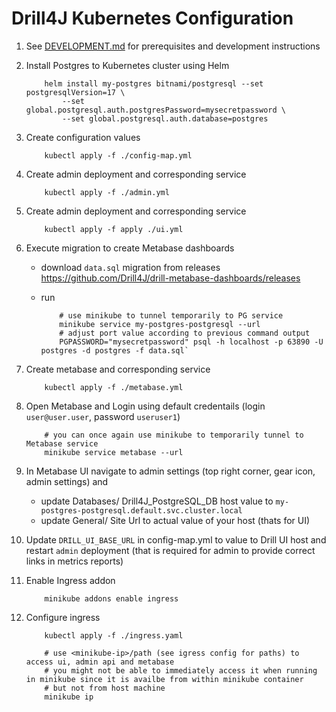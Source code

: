 # Drill4J Kubernetes Configuration

1. See [DEVELOPMENT.md](./DEVELOPMENT.md) for prerequisites and development instructions

2. Install Postgres to Kubernetes cluster using Helm

	```shell
		helm install my-postgres bitnami/postgresql --set postgresqlVersion=17 \
			--set global.postgresql.auth.postgresPassword=mysecretpassword \
			--set global.postgresql.auth.database=postgres
	```

3. Create configuration values
	```shell
		kubectl apply -f ./config-map.yml
	```
4. Create admin deployment and corresponding service
	```shell
		kubectl apply -f ./admin.yml
	```

5. Create admin deployment and corresponding service
	```shell
		kubectl apply -f apply ./ui.yml
	```
6. Execute migration to create Metabase dashboards

	- download `data.sql` migration from releases https://github.com/Drill4J/drill-metabase-dashboards/releases
	
	- run

		```shell
			# use minikube to tunnel temporarily to PG service
			minikube service my-postgres-postgresql --url
			# adjust port value according to previous command output
			PGPASSWORD="mysecretpassword" psql -h localhost -p 63890 -U postgres -d postgres -f data.sql`
		```	
	
7. Create metabase and corresponding service

	```shell
		kubectl apply -f ./metabase.yml
	```

8. Open Metabase and Login using default credentails (login `user@user.user`, password `useruser1`)

	```shell
		# you can once again use minikube to temporarily tunnel to Metabase service
		minikube service metabase --url
	```

9. In Metabase UI navigate to admin settings (top right corner, gear icon, admin settings) and
	- update Databases/ Drill4J_PostgreSQL_DB host value to `my-postgres-postgresql.default.svc.cluster.local`
	- update General/ Site Url to actual value of your host (thats for UI)

10. Update `DRILL_UI_BASE_URL` in config-map.yml to value to Drill UI host and restart `admin` deployment (that is required for admin to provide correct links in metrics reports)

11. Enable Ingress addon

	```shell
		minikube addons enable ingress
	```

12. Configure ingress

	```shell
		kubectl apply -f ./ingress.yaml

		# use <minikube-ip>/path (see igress config for paths) to access ui, admin api and metabase
		# you might not be able to immediately access it when running in minikube since it is availbe from within minikube container
		# but not from host machine   
		minikube ip 
	```
